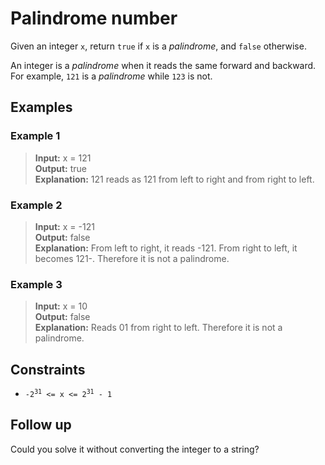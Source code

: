 # Palindrome number
Given an integer `x`, return `true` if `x` is a *palindrome*, and `false` otherwise.

An integer is a *palindrome* when it reads the same forward and backward.  
For example, `121` is a *palindrome* while `123` is not.

## Examples
### Example 1
> **Input:** x = 121  
> **Output:** true  
> **Explanation:** 121 reads as 121 from left to right and from right to left.

### Example 2
> **Input:** x = -121  
> **Output:** false  
> **Explanation:** From left to right, it reads -121. From right to left, it becomes 121-. Therefore it is not a palindrome.

### Example 3
> **Input:** x = 10  
> **Output:** false  
> **Explanation:** Reads 01 from right to left. Therefore it is not a palindrome.
 
## Constraints
* <code>-2<sup>31</sup> <= x <= 2<sup>31</sup> - 1</code>
 

## Follow up
Could you solve it without converting the integer to a string?
